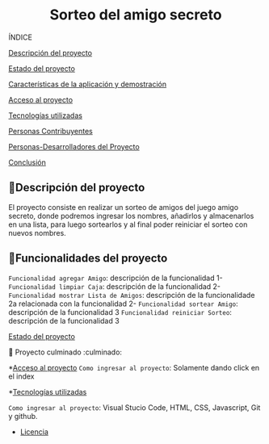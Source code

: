 
<h1 align="center"> Sorteo del amigo secreto </h1>

ÍNDICE

[Descripción del proyecto]()

[Estado del proyecto](#Estado-del-proyecto)

[Características de la aplicación y demostración]()

[Acceso al proyecto]()

[Tecnologías utilizadas]()

[Personas Contribuyentes]()

[Personas-Desarrolladores del Proyecto]()

[Conclusión](#conclusión)


## :hammer:Descripción del proyecto
El proyecto consiste en realizar un sorteo de amigos del juego amigo secreto, donde podremos ingresar los nombres, añadirlos y almacenarlos en una lista, para luego sortearlos y al final poder reiniciar el sorteo con nuevos nombres.
## :hammer:Funcionalidades del proyecto

`Funcionalidad agregar Amigo`: descripción de la funcionalidad 1- `Funcionalidad limpiar Caja`: descripción de la funcionalidad 2- `Funcionalidad mostrar Lista de Amigos`: descripción de la funcionalidade 2a relacionada con la funcionalidad 2- `Funcionalidad sortear Amigo`: descripción de la funcionalidad 3 `Funcionalidad reiniciar Sorteo`: descripción de la funcionalidad 3

[Estado del proyecto](#Estado-del-proyecto)

:construction: Proyecto culminado :culminado:

*[Acceso al proyecto](#acceso-proyecto)
`Como ingresar al proyecto`: Solamente dando click en el index

*[Tecnologías utilizadas](#tecnologías-utilizadas)

`Como ingresar al proyecto`: Visual Stucio Code, HTML, CSS, Javascript, Git y github.

* [Licencia](#licencia)
